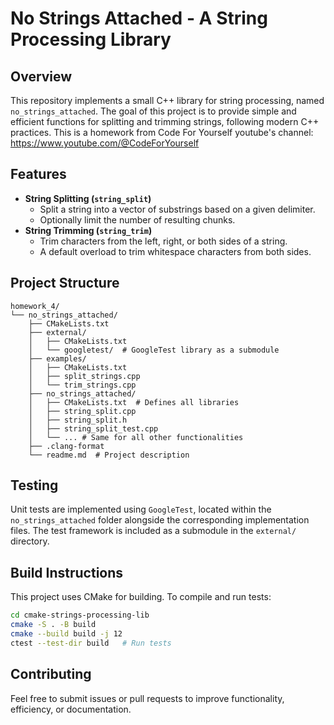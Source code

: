# No Strings Attached - A String Processing Library

## Overview

This repository implements a small C++ library for string processing, named `no_strings_attached`. The goal of this project is to provide simple and efficient functions for splitting and trimming strings, following modern C++ practices. This is a homework from Code For Yourself youtube's channel: https://www.youtube.com/@CodeForYourself

## Features

- **String Splitting (`string_split`)**
  - Split a string into a vector of substrings based on a given delimiter.
  - Optionally limit the number of resulting chunks.
- **String Trimming (`string_trim`)**
  - Trim characters from the left, right, or both sides of a string.
  - A default overload to trim whitespace characters from both sides.

## Project Structure

```
homework_4/
└── no_strings_attached/
    ├── CMakeLists.txt
    ├── external/
    │   ├── CMakeLists.txt
    │   └── googletest/  # GoogleTest library as a submodule
    ├── examples/
    │   ├── CMakeLists.txt
    │   ├── split_strings.cpp
    │   └── trim_strings.cpp
    ├── no_strings_attached/
    │   ├── CMakeLists.txt  # Defines all libraries
    │   ├── string_split.cpp
    │   ├── string_split.h
    │   ├── string_split_test.cpp
    │   └── ... # Same for all other functionalities
    ├── .clang-format
    └── readme.md  # Project description
```

## Testing

Unit tests are implemented using `GoogleTest`, located within the `no_strings_attached` folder alongside the corresponding implementation files. The test framework is included as a submodule in the `external/` directory.

## Build Instructions

This project uses CMake for building. To compile and run tests:

```sh
cd cmake-strings-processing-lib
cmake -S . -B build
cmake --build build -j 12
ctest --test-dir build   # Run tests
```

## Contributing

Feel free to submit issues or pull requests to improve functionality, efficiency, or documentation.
